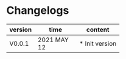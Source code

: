 # Changelogs

version | time  |content
---------- | --------------- |-------|
V0.0.1|<div style="width: 70pt">2021 MAY 12</div>|* Init version|
